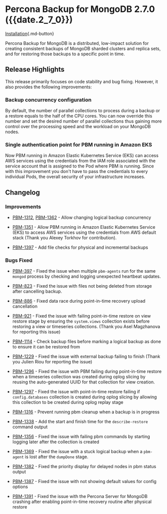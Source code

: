 # Percona Backup for MongoDB 2.7.0 ({{date.2_7_0}})

[Installation](../installation.md){.md-button}


Percona Backup for MongoDB is a distributed, low-impact solution for creating consistent backups of MongoDB sharded clusters and replica sets, and for restoring those backups to a specific point in time.

## Release Highlights

This release primarily focuses on code stability and bug fixing. However, it also provides the following improvements:

### Backup concurrency configuration

By default, the number of parallel collections to process during a backup or a restore equals to the half of the CPU cores. You can now override this number and set the desired number of parallel collections thus gaining more control over the processing speed and the workload on your MongoDB nodes.

### Single authentication point for PBM running in Amazon EKS

Now PBM running in Amazon Elastic Kubernetes Service (EKS) can access AWS services using the credentials from the IAM role associated with the service account that is assigned to the Pod where PBM is running. Since with this improvement you don't have to pass the credentials to every individual Pods, the overall security of your infrastructure increases.


## Changelog

### Improvements

* [PBM-1312](https://perconadev.atlassian.net/browse/PBM-1312), [PBM-1362](https://perconadev.atlassian.net/browse/PBM-1362) - Allow changing logical backup concurrency 

* [PBM-1351](https://perconadev.atlassian.net/browse/PBM-1351) - Allow PBM running in Amazon Elastic Kubernetes Service (EKS) to access AWS services using the credentials from AWS default stack (Thank you Alexey Torkhov for contribution).

* [PBM-1397](https://perconadev.atlassian.net/browse/PBM-1397) - Add file checks for physical and incremental backups

### Bugs Fixed

* [PBM-397](https://perconadev.atlassian.net/browse/PBM-397) - Fixed the issue when multiple `pbm-agents` run for the same `mongod` process by checking and logging unexpected heartbeat updates. 

* [PBM-823](https://perconadev.atlassian.net/browse/PBM-823) - Fixed the issue with files not being deleted from storage after cancelling backup.

* [PBM-886](https://perconadev.atlassian.net/browse/PBM-886) - Fixed data race during point-in-time recovery upload cancellation

* [PBM-921](https://perconadev.atlassian.net/browse/PBM-921) - Fixed the issue with failing point-in-time restore on view restore stage by ensuring the `system.views` collection exists before restoring a view or timeseries collections. (Thank you Asel Magzhanova for reporting this issue)

* [PBM-1114](https://perconadev.atlassian.net/browse/PBM-1114) - Check backup files before marking a logical backup as done to ensure it can be restored from

* [PBM-1229](https://perconadev.atlassian.net/browse/PBM-1229) - Fixed the issue with external backup failing to finish (Thank you Julien Riou for reporting the issue)

* [PBM-1296](https://perconadev.atlassian.net/browse/PBM-1296) - Fixed the issue with PBM failing during point-in-time restore when a timeseries collection was created during oplog slicing by reusing the auto-generated UUID for that collection for view creation.

* [PBM-1297](https://perconadev.atlassian.net/browse/PBM-1297) - Fixed the issue with point-in-time restore failing if `config.databases` collection is created during oplog slicing by allowing this collection to be created during oplog replay stage

* [PBM-1316](https://perconadev.atlassian.net/browse/PBM-1316) - Prevent running pbm cleanup when a backup is in progress

* [PBM-1338](https://perconadev.atlassian.net/browse/PBM-1338) - Add the start and finish time for the `describe-restore` command output 

* [PBM-1356](https://perconadev.atlassian.net/browse/PBM-1356) - Fixed the issue with failing pbm commands by starting logging later after the collection is created

* [PBM-1369](https://perconadev.atlassian.net/browse/PBM-1369) - Fixed the issue with a stuck logical backup when a `pbm-agent` is lost after the `dumpDone` stage. 

* [PBM-1382](https://perconadev.atlassian.net/browse/PBM-1382) - Fixed the priority display for delayed nodes in pbm status output

* [PBM-1387](https://perconadev.atlassian.net/browse/PBM-1387) - Fixed the issue with not showing default values for config options 

* [PBM-1391](https://perconadev.atlassian.net/browse/PBM-1391) - Fixed the issue with the Percona Server for MongoDB crashing after enabling point-in-time recovery routine after physical restore





